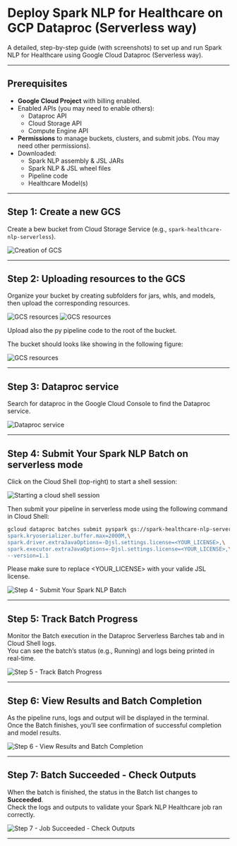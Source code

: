 # Deploy Spark NLP for Healthcare on GCP Dataproc (Serverless way)

A detailed, step-by-step guide (with screenshots) to set up and run Spark NLP for Healthcare using Google Cloud Dataproc (Serverless way).

---


## Prerequisites

- **Google Cloud Project** with billing enabled.
- Enabled APIs (you may need to enable others):
  - Dataproc API
  - Cloud Storage API
  - Compute Engine API
- **Permissions** to manage buckets, clusters, and submit jobs. (You may need other permissions).
- Downloaded:
  - Spark NLP assembly & JSL JARs
  - Spark NLP & JSL wheel files
  - Pipeline code
  - Healthcare Model(s)

---

## Step 1: Create a new GCS 

Create a bew bucket from Cloud Storage Service (e.g., `spark-healthcare-nlp-serverless`).

![Creation of GCS](step1.png)

---

## Step 2: Uploading resources to the GCS

Organize your bucket by creating subfolders for jars, whls, and models, then upload the corresponding resources.


![GCS resources](step2.png)
![GCS resources](step2.2.png)

Upload also the py pipeline code to the root of the bucket.

The bucket should looks like showing in the following figure:

![GCS resources](step3.png)

---

## Step 3: Dataproc service

Search for dataproc in the Google Cloud Console to find the Dataproc service.


![Dataproc service](step4.png)

---


## Step 4: Submit Your Spark NLP Batch on serverless mode

Click on the Cloud Shell (top-right) to start a shell session:

![Starting a cloud shell session](step5.png)

Then submit your pipeline in serverless mode using the following command in Cloud Shell:

```bash
gcloud dataproc batches submit pyspark gs://spark-healthcare-nlp-serverless/spark_healthcare_nlp_serverless.py   --project=docusign-251217   --region=us-central1   --batch=jsl-batch   --jars=gs://spark-healthcare-nlp-serverless/jars/spark-nlp-assembly-6.0.0.jar,gs://spark-healthcare-nlp-serverless/jars/spark-nlp-jsl-6.0.0.jar   --py-files=gs://spark-healthcare-nlp-serverless/whls/spark_nlp-6.0.0-py2.py3-none-any.whl,gs://spark-healthcare-nlp-serverless/whls/spark_nlp_jsl-6.0.0-py3-none-any.whl   --properties="spark.serializer=org.apache.spark.serializer.KryoSerializer,\
spark.kryoserializer.buffer.max=2000M,\
spark.driver.extraJavaOptions=-Djsl.settings.license=<YOUR_LICENSE>,\
spark.executor.extraJavaOptions=-Djsl.settings.license=<YOUR_LICENSE>,\
--version=1.1
```
Please make sure to replace <YOUR_LICENSE> with your valide JSL license.		

![Step 4 - Submit Your Spark NLP Batch](step6.png)

---

## Step 5: Track Batch Progress

Monitor the Batch execution in the Dataproc Serverless Barches tab and in Cloud Shell logs.  
You can see the batch’s status (e.g., Running) and logs being printed in real-time.

![Step 5 - Track Batch Progress](step7.png)

---

## Step 6: View Results and Batch Completion

As the pipeline runs, logs and output will be displayed in the terminal.  
Once the Batch finishes, you’ll see confirmation of successful completion and model results.

![Step 6 - View Results and Batch Completion](step7.2.png)

---

## Step 7: Batch Succeeded - Check Outputs

When the batch is finished, the status in the Batch list changes to **Succeeded**.  
Check the logs and outputs to validate your Spark NLP Healthcare job ran correctly.

![Step 7 - Job Succeeded - Check Outputs](step7.3.png)

---

